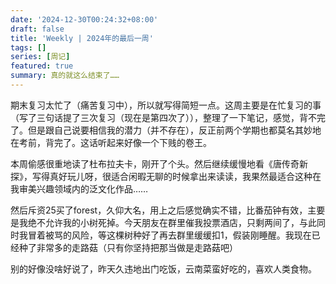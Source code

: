 ```yaml
---
date: '2024-12-30T00:24:32+08:00'
draft: false
title: 'Weekly | 2024年的最后一周'
tags: []
series: [周记]
featured: true
summary: 真的就这么结束了……
---
```


期末复习太忙了（痛苦复习中），所以就写得简短一点。这周主要是在忙复习的事（写了三句话提了三次复习（现在是第四次了）），整理了一下笔记，感觉，背不完了。但是跟自己说要相信我的潜力（并不存在），反正前两个学期也都莫名其妙地在考前，背完了。这话听起来好像一个下贱的卷王。

本周偷感很重地读了杜布拉夫卡，刚开了个头。然后继续缓慢地看《唐传奇新探》，写得真好玩儿呀，很适合闲暇无聊的时候拿出来读读，我果然最适合这种在我审美兴趣领域内的泛文化作品……

然后斥资25买了forest，久仰大名，用上之后感觉确实不错，比番茄钟有效，主要是我绝不允许我的小树死掉。今天朋友在群里催我投票酒店，只剩两间了，与此同时我冒着被骂的风险，等这棵树种好了再去群里缓缓扣1，假装刚睡醒。我现在已经种了非常多的走路菇（只有你坚持把那当做是走路菇吧）

别的好像没啥好说了，昨天久违地出门吃饭，云南菜蛮好吃的，喜欢人类食物。